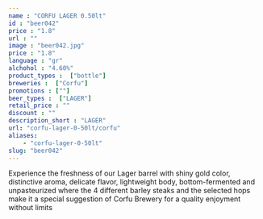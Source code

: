 ```yaml
---
name : "CORFU LAGER 0.50lt"
id : "beer042"
price : "1.8"
url : ""
image : "beer042.jpg"
price : "1.8"
language : "gr"
alchohol : "4.60%"
product_types :  ["bottle"]
breweries :  ["Corfu"]
promotions : [""]
beer_types :  ["LAGER"]
retail_price : ""
discount : ""
description_short : "LAGER"
url: "corfu-lager-0-50lt/corfu"
aliases: 
    - "corfu-lager-0-50lt"
slug: "beer042"
---
```


Experience the freshness of our Lager barrel with shiny gold color, distinctive aroma, delicate flavor, lightweight body, bottom-fermented and unpasteurized where the 4 different barley steaks and the selected hops make it a special suggestion of Corfu Brewery for a quality enjoyment without limits